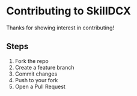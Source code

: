 # Contributing to SkillDCX
Thanks for showing interest in contributing!

## Steps
1. Fork the repo
2. Create a feature branch
3. Commit changes
4. Push to your fork
5. Open a Pull Request
